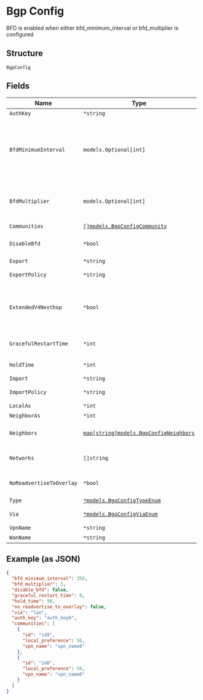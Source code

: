 
# Bgp Config

BFD is enabled when either bfd_minimum_interval or bfd_multiplier is configured

## Structure

`BgpConfig`

## Fields

| Name | Type | Tags | Description |
|  --- | --- | --- | --- |
| `AuthKey` | `*string` | Optional | - |
| `BfdMinimumInterval` | `models.Optional[int]` | Optional | when bfd_multiplier is configured alone<br>default:<br><br>* 1000 if `type`==`external``<br>* 350 `type`==`internal`<br>**Default**: `350`<br>**Constraints**: `>= 1`, `<= 255000` |
| `BfdMultiplier` | `models.Optional[int]` | Optional | when bfd_minimum_interval_is_configured alone<br>**Default**: `3`<br>**Constraints**: `>= 1`, `<= 255` |
| `Communities` | [`[]models.BgpConfigCommunity`](../../doc/models/bgp-config-community.md) | Optional | - |
| `DisableBfd` | `*bool` | Optional | BFD provides faster path failure detection and is enabled by default<br>**Default**: `false` |
| `Export` | `*string` | Optional | - |
| `ExportPolicy` | `*string` | Optional | default export policies if no per-neighbor policies defined |
| `ExtendedV4Nexthop` | `*bool` | Optional | by default, either inet/net6 unicast depending on neighbor IP family (v4 or v6)<br>for v6 neighbors, to exchange v4 nexthop, which allows dual-stack support, enable this |
| `GracefulRestartTime` | `*int` | Optional | `0` means disable<br>**Default**: `0`<br>**Constraints**: `>= 0`, `<= 4095` |
| `HoldTime` | `*int` | Optional | **Default**: `90`<br>**Constraints**: `>= 0`, `<= 65535` |
| `Import` | `*string` | Optional | - |
| `ImportPolicy` | `*string` | Optional | default import policies if no per-neighbor policies defined |
| `LocalAs` | `*int` | Optional | - |
| `NeighborAs` | `*int` | Optional | - |
| `Neighbors` | [`map[string]models.BgpConfigNeighbors`](../../doc/models/bgp-config-neighbors.md) | Optional | if per-neighbor as is desired. Property key is the neighbor address |
| `Networks` | `[]string` | Optional | if `type`!=`external`or `via`==`wan`networks where we expect BGP neighbor to connect to/from |
| `NoReadvertiseToOverlay` | `*bool` | Optional | by default, we'll re-advertise all learned BGP routers toward overlay<br>**Default**: `false` |
| `Type` | [`*models.BgpConfigTypeEnum`](../../doc/models/bgp-config-type-enum.md) | Optional | **Constraints**: *Minimum Length*: `1` |
| `Via` | [`*models.BgpConfigViaEnum`](../../doc/models/bgp-config-via-enum.md) | Optional | network name<br>**Default**: `"lan"` |
| `VpnName` | `*string` | Optional | - |
| `WanName` | `*string` | Optional | if `via`==`wan` |

## Example (as JSON)

```json
{
  "bfd_minimum_interval": 350,
  "bfd_multiplier": 3,
  "disable_bfd": false,
  "graceful_restart_time": 0,
  "hold_time": 90,
  "no_readvertise_to_overlay": false,
  "via": "lan",
  "auth_key": "auth_key6",
  "communities": [
    {
      "id": "id8",
      "local_preference": 56,
      "vpn_name": "vpn_name0"
    },
    {
      "id": "id8",
      "local_preference": 56,
      "vpn_name": "vpn_name0"
    }
  ]
}
```

